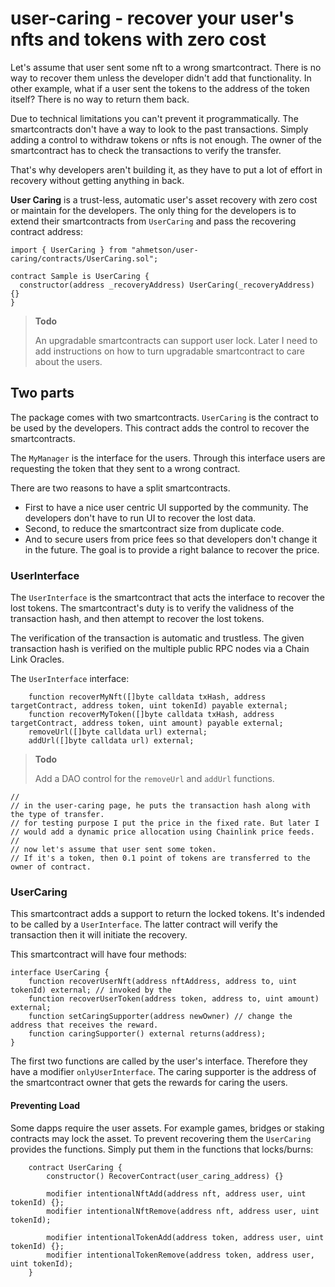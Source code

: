# user-caring - recover your user's nfts and tokens with zero cost

Let's assume that user sent some nft to a wrong smartcontract. There is no way to recover them unless the developer didn't add that functionality.
In other example, what if a user sent the tokens to the address of the token itself? There is no way to return them back.

Due to technical limitations you can't prevent it programmatically. The smartcontracts don't have a way to look to the past transactions.
Simply adding a control to withdraw tokens or nfts is not enough. The owner of the smartcontract has to check the transactions to verify the transfer.

That's why developers aren't building it, as they have to put a lot of effort in recovery without getting anything in back.

**User Caring** is a trust-less, automatic user's asset recovery with zero cost or maintain for the developers. 
The only thing for the developers is to extend their smartcontracts from `UserCaring` and pass the recovering contract address:

```solidity
import { UserCaring } from "ahmetson/user-caring/contracts/UserCaring.sol";

contract Sample is UserCaring {
  constructor(address _recoveryAddress) UserCaring(_recoveryAddress) {}
}
```

> **Todo**
>
> An upgradable smartcontracts can support user lock. Later I need to add instructions on how to turn upgradable smartcontract to care about the users.

## Two parts
The package comes with two smartcontracts. 
`UserCaring` is the contract to be used by the developers. This contract adds the control to recover the smartcontracts.

The `MyManager` is the interface for the users. Through this interface users are requesting the token that they sent to a wrong contract.

There are two reasons to have a split smartcontracts.
* First to have a nice user centric UI supported by the community. The developers don't have to run UI to recover the lost data.
* Second, to reduce the smartcontract size from duplicate code.
* And to secure users from price fees so that developers don't change it in the future. The goal is to provide a right balance to recover the price.

### UserInterface
The `UserInterface` is the smartcontract that acts the interface to recover the lost tokens.
The smartcontract's duty is to verify the validness of the transaction hash, and then attempt to recover the lost tokens.

The verification of the transaction is automatic and trustless. The given transaction hash is verified on the multiple public RPC nodes via a Chain Link Oracles.

The `UserInterface` interface:

```solidity
    function recoverMyNft([]byte calldata txHash, address targetContract, address token, uint tokenId) payable external;
    function recoverMyToken([]byte calldata txHash, address targetContract, address token, uint amount) payable external;
    removeUrl([]byte calldata url) external;
    addUrl([]byte calldata url) external;
```

> **Todo**
>
> Add a DAO control for the `removeUrl` and `addUrl` functions.
> 
   

    //
    // in the user-caring page, he puts the transaction hash along with the type of transfer.
    // for testing purpose I put the price in the fixed rate. But later I
    // would add a dynamic price allocation using Chainlink price feeds.
    //
    // now let's assume that user sent some token.
    // If it's a token, then 0.1 point of tokens are transferred to the owner of contract.


   
   
    

### UserCaring
This smartcontract adds a support to return the locked tokens. 
It's indended to be called by a `UserInterface`. 
The latter contract will verify the transaction then it will initiate the recovery.

This smartcontract will have four methods:

```solidity
interface UserCaring {
    function recoverUserNft(address nftAddress, address to, uint tokenId) external; // invoked by the 
    function recoverUserToken(address token, address to, uint amount) external;
    function setCaringSupporter(address newOwner) // change the address that receives the reward.
    function caringSupporter() external returns(address);
}
```

The first two functions are called by the user's interface. Therefore they have a modifier `onlyUserInterface`.
The caring supporter is the address of the smartcontract owner that gets the rewards for caring the users.

#### Preventing Load

Some dapps require the user assets. For example games, bridges or staking contracts may lock the asset.
To prevent recovering them the `UserCaring` provides the functions. Simply put them in the functions that locks/burns:

```solidity
    contract UserCaring {
        constructor() RecoverContract(user_caring_address) {}

        modifier intentionalNftAdd(address nft, address user, uint tokenId) {};
        modifier intentionalNftRemove(address nft, address user, uint tokenId);

        modifier intentionalTokenAdd(address token, address user, uint tokenId) {};
        modifier intentionalTokenRemove(address token, address user, uint tokenId);
    }
```
